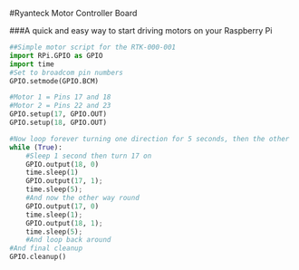 <!--
---
name: Ryanteck Motor Controller Board
manufacturer: Ryanteck
url: http://www.ryanteck.uk/store/ryanteck-rpi-motor-controller-board
buy: http://www.ryanteck.uk/store/ryanteck-rpi-motor-controller-board
description: A budget motor controller with quick start guides.
pincount: 26
pin:
  '11':
    name: Motor 1 A
    direction: output
    active: high
  '12':
    name: Motor 1 B
    direction: output
    active: high
  '15':
    name: Motor 2 A
    direction: output
    active: high
  '16':
    name: Motor 2 B
    direction: output
    active: high
-->
#Ryanteck Motor Controller Board

###A quick and easy way to start driving motors on your Raspberry Pi

```python
##Simple motor script for the RTK-000-001
import RPi.GPIO as GPIO
import time
#Set to broadcom pin numbers
GPIO.setmode(GPIO.BCM)

#Motor 1 = Pins 17 and 18
#Motor 2 = Pins 22 and 23
GPIO.setup(17, GPIO.OUT)
GPIO.setup(18, GPIO.OUT)

#Now loop forever turning one direction for 5 seconds, then the other
while (True):
	#Sleep 1 second then turn 17 on
	GPIO.output(18, 0)
	time.sleep(1)
	GPIO.output(17, 1);
	time.sleep(5);
	#And now the other way round
	GPIO.output(17, 0)
	time.sleep(1);
	GPIO.output(18, 1);
	time.sleep(5);
	#And loop back around
#And final cleanup
GPIO.cleanup()
```